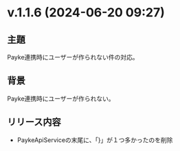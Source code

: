 # v.1.1.6 (2024-06-20 09:27)

## 主題

Payke連携時にユーザーが作られない件の対応。

## 背景

Payke連携時にユーザーが作られない。

## リリース内容

- PaykeApiServiceの末尾に、「}」が１つ多かったのを削除